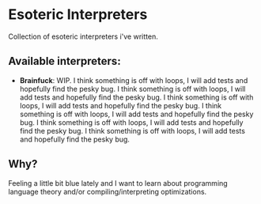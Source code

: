 # Esoteric Interpreters

Collection of esoteric interpreters i've written.

## Available interpreters:

* **Brainfuck**: WIP. I think something is off with loops, I will add tests and hopefully find the pesky bug.
I think something is off with loops, I will add tests and hopefully find the pesky bug.
I think something is off with loops, I will add tests and hopefully find the pesky bug.
I think something is off with loops, I will add tests and hopefully find the pesky bug.
I think something is off with loops, I will add tests and hopefully find the pesky bug.
I think something is off with loops, I will add tests and hopefully find the pesky bug.

## Why?

Feeling a little bit blue lately and I want to learn about programming language theory and/or compiling/interpreting optimizations.
